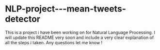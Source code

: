 # NLP-project---mean-tweets-detector
This is a project i have been working on for Natural Language Processing. 
I will update this README very soon and include a very clear explanation of all the steps i taken. Any questions let me know ! 
